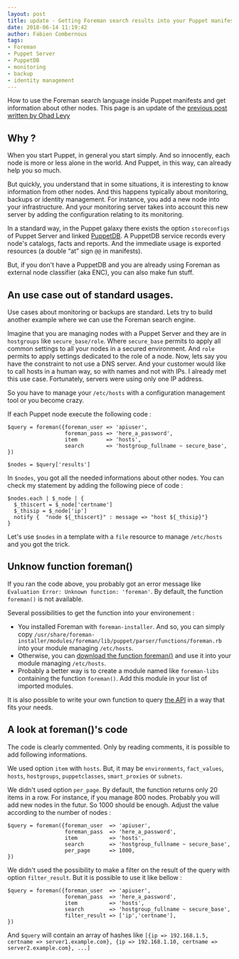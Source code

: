 ```yaml
---
layout: post
title: update - Getting Foreman search results into your Puppet manifest
date: 2018-06-14 11:19:42
author: Fabien Combernous
tags:
- Foreman
- Puppet Server
- PuppetDB
- monitoring
- backup
- identity management
---
```


How to use the Foreman search language inside Puppet manifests and get information about other nodes.
This page is an update of the [previous post written by Ohad Levy](https://theforeman.org/2012/01/getting-foreman-search-results-into.html)

<!--more-->

## Why ?

When you start Puppet, in general you start simply. And so innocently, each node is more or less alone in the world. And Puppet, in this way, can already help you so much.

But quickly, you understand that in some situations, it is interesting to know information from other nodes. And this happens typically about monitoring, backups or identity management. For instance, you add a new node into your infrastructure. And your monitoring server takes into account this new server by adding the configuration relating to its monitoring. 

In a standard way, in the Puppet galaxy there exists the option `storeconfigs` of Puppet Server and linked [PuppetDB](https://puppet.com/docs/puppetdb/latest). A PuppetDB service records every node's catalogs, facts and reports. And the immediate usage is exported resources (a double “at” sign `@@` in manifests). 

But, if you don't have a PuppetDB and you are already using Foreman as external node classifier (aka ENC), you can also make fun stuff.

## An use case out of standard usages.

Use cases about monitoring or backups are standard. Lets try to build another example where we can use the Foreman search engine.

Imagine that you are managing nodes with a Puppet Server and they are in `hostgroups` like `secure_base/role`. Where `secure_base` permits to apply all common settings to all your nodes in a secured environment. And `role` permits to apply settings dedicated to the role of a node. Now, lets say you have the constraint to not use a DNS server. And your customer would like to call hosts in a human way, so with names and not with IPs. I already met this use case. Fortunately, servers were using only one IP address.

So you have to manage your `/etc/hosts` with a configuration management tool or you become crazy. 

If each Puppet node execute the following code :

```
$query = foreman({foreman_user => 'apiuser',
                  foreman_pass => 'here_a_password',
                  item         => 'hosts',
                  search       => 'hostgroup_fullname ~ secure_base',
})

$nodes = $query['results']
```

In `$nodes`, you got all the needed informations about other nodes. You can check my statement by adding the following piece of code :

```
$nodes.each | $_node | {
  $_thiscert = $_node['certname']
  $_thisip = $_node['ip']
  notify {  "node ${_thiscert}" : message => "host ${_thisip}"}
}
```

Let's use `$nodes` in a template with a `file` resource to manage `/etc/hosts` and you got the trick.

## Unknow function foreman()

If you ran the code above, you probably got an error message like `Evaluation Error: Unknown function: 'foreman'`. By default, the function `foreman()` is not available.

Several possibilities to get the function into your environement :

 * You installed Foreman with `foreman-installer`. And so, you can simply copy `/usr/share/foreman-installer/modules/foreman/lib/puppet/parser/functions/foreman.rb` into your module managing `/etc/hosts`.
 * Otherwise, you can [download the function foreman()](https://github.com/theforeman/puppet-foreman/blob/master/lib/puppet/parser/functions/foreman.rb) and use it into your module managing `/etc/hosts`.
 * Probably a better way is to create a module named like `foreman-libs` containing the function `foreman()`. Add this module in your list of imported modules. 

It is also possible to write your own function to query [the API](https://theforeman.org/documentation) in a way that fits your needs.

## A look at foreman()'s code

The code is clearly commented. Only by reading comments, it is possible to add following informations.

We used option `item` with `hosts`. But, it may be `environments`, `fact_values`, `hosts`, `hostgroups`, `puppetclasses`, `smart_proxies` or `subnets`.

We didn't used option `per_page`. By default, the function returns only 20 items in a row. 
For instance, if you manage 800 nodes. Probably you will add new nodes in the futur. So 1000 should be enough. 
Adjust the value according to the number of nodes :

```
$query = foreman({foreman_user  => 'apiuser',
                  foreman_pass  => 'here_a_password',
                  item          => 'hosts',
                  search        => 'hostgroup_fullname ~ secure_base',
                  per_page      => 1000,
})
```

We didn't used the possibility to make a filter on the result of the query with option `filter_result`. But it is possible to use it like bellow :

```
$query = foreman({foreman_user  => 'apiuser',
                  foreman_pass  => 'here_a_password',
                  item          => 'hosts',
                  search        => 'hostgroup_fullname ~ secure_base',
                  filter_result => ['ip','certname'],
})
```

And `$query` will contain an array of hashes like `[{ip => 192.168.1.5, certname => server1.example.com}, {ip => 192.168.1.10, certname => server2.example.com}, ...]`


